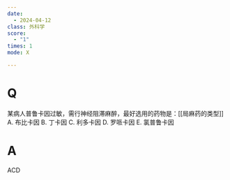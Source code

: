 ```yaml
---
date:
  - 2024-04-12
class: 外科学
score:
  - "1"
times: 1
mode: X

---
```



# Q
某病人普鲁卡因过敏，需行神经阻滞麻醉，最好选用的药物是：[[局麻药的类型]]
A. 布比卡因 B. 丁卡因 C. 利多卡因
D. 罗哌卡因 E. 氯普鲁卡因

# A

ACD